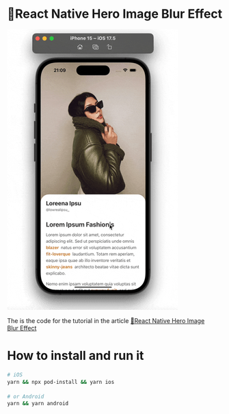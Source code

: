 # 📱React Native Hero Image Blur Effect

![hero.gif](./hero.gif)

The is the code for the tutorial in the article [📱React Native Hero Image Blur Effect](https://medium.com/@mikael-ainalem/react-native-hero-image-blur-effect-e08ba87b5229)

# How to install and run it

```bash
# iOS
yarn && npx pod-install && yarn ios

# or Android
yarn && yarn android
```
